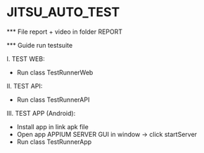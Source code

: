 # JITSU_AUTO_TEST
*** File report + video in folder REPORT


*** Guide run testsuite


I. TEST WEB: 
- Run class TestRunnerWeb

II. TEST API: 
- Run class TestRunnerAPI

III. TEST APP (Android):
- Install app in link apk file 
- Open app APPIUM SERVER GUI in window -> click startServer 
- Run class TestRunnerApp
